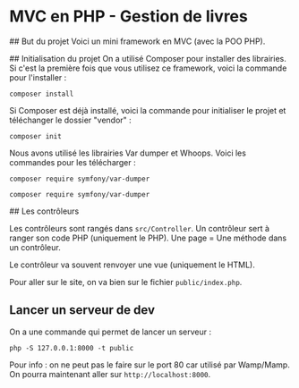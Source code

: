 # MVC en PHP - Gestion de livres

## But du projet
Voici un mini framework en MVC (avec la POO PHP). 

## Initialisation du projet
On a utilisé Composer pour installer des librairies. Si c'est la première fois que vous utilisez ce framework, voici la commande pour l'installer :

```
composer install
```

Si Composer est déjà installé, voici la commande pour initialiser le projet et téléchanger le dossier "vendor" :
```
composer init
```

Nous avons utilisé les librairies Var dumper et Whoops. Voici les commandes pour les télécharger :
```
composer require symfony/var-dumper
```

```
composer require symfony/var-dumper
```

## Les contrôleurs

Les contrôleurs sont rangés dans `src/Controller`. Un contrôleur sert à ranger son code PHP (uniquement le PHP). Une page = Une méthode dans un contrôleur.

Le contrôleur va souvent renvoyer une vue (uniquement le HTML).

Pour aller sur le site, on va bien sur le fichier `public/index.php`.

## Lancer un serveur de dev

On a une commande qui permet de lancer un serveur :

```
php -S 127.0.0.1:8000 -t public
```
Pour info : on ne peut pas le faire sur le port 80 car utilisé par Wamp/Mamp.
On pourra maintenant aller sur `http://localhost:8000`.
